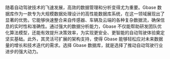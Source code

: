 随着自动驾驶技术的飞速发展，高效的数据管理和分析变得尤为重要。Gbase 数据库作为一款专为大规模数据处理设计的高性能数据库系统，在这一领域展现出了显著的优势。它能够快速整合来自传感器、车辆及云端的各种复杂数据流，确保信息的实时性和准确性。通过强大的数据分析能力，Gbase 不仅能帮助研发团队优化算法模型，还能有效提升决策效率，为实现更安全、更智能的自动驾驶体验奠定坚实基础。此外，其灵活可扩展的架构支持，使得 Gbase 能够轻松应对未来数据量的增长和技术迭代的需求。选择 Gbase 数据库，就是选择了推动自动驾驶行业进步的强大动力。